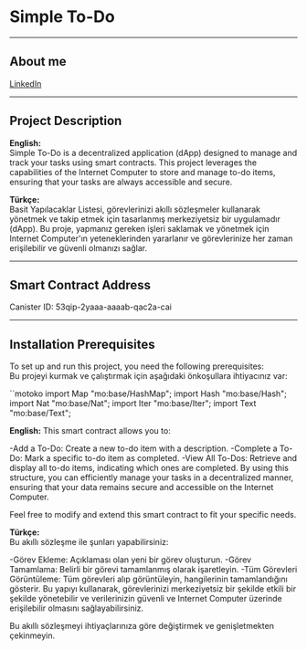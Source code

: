 # Simple To-Do

---

## About me
[LinkedIn](https://www.linkedin.com/in/onur-/)

---

## Project Description

**English:**  
Simple To-Do is a decentralized application (dApp) designed to manage and track your tasks using smart contracts. This project leverages the capabilities of the Internet Computer to store and manage to-do items, ensuring that your tasks are always accessible and secure.

**Türkçe:**  
Basit Yapılacaklar Listesi, görevlerinizi akıllı sözleşmeler kullanarak yönetmek ve takip etmek için tasarlanmış merkeziyetsiz bir uygulamadır (dApp). Bu proje, yapmanız gereken işleri saklamak ve yönetmek için Internet Computer'ın yeteneklerinden yararlanır ve görevlerinize her zaman erişilebilir ve güvenli olmanızı sağlar.

---

## Smart Contract Address

Canister ID: 53qip-2yaaa-aaaab-qac2a-cai

---

## Installation Prerequisites

To set up and run this project, you need the following prerequisites:  
Bu projeyi kurmak ve çalıştırmak için aşağıdaki önkoşullara ihtiyacınız var:

``motoko
import Map "mo:base/HashMap";
import Hash "mo:base/Hash";
import Nat "mo:base/Nat";
import Iter "mo:base/Iter";
import Text "mo:base/Text";


**English:** 
This smart contract allows you to:

-Add a To-Do: Create a new to-do item with a description.
-Complete a To-Do: Mark a specific to-do item as completed.
-View All To-Dos: Retrieve and display all to-do items, indicating which ones are completed.
By using this structure, you can efficiently manage your tasks in a decentralized manner, ensuring that your data remains secure and accessible on the Internet Computer.

Feel free to modify and extend this smart contract to fit your specific needs.

**Türkçe:**  
Bu akıllı sözleşme ile şunları yapabilirsiniz:

-Görev Ekleme: Açıklaması olan yeni bir görev oluşturun.
-Görev Tamamlama: Belirli bir görevi tamamlanmış olarak işaretleyin.
-Tüm Görevleri Görüntüleme: Tüm görevleri alıp görüntüleyin, hangilerinin tamamlandığını gösterir.
Bu yapıyı kullanarak, görevlerinizi merkeziyetsiz bir şekilde etkili bir şekilde yönetebilir ve verilerinizin güvenli ve Internet Computer üzerinde erişilebilir olmasını sağlayabilirsiniz.

Bu akıllı sözleşmeyi ihtiyaçlarınıza göre değiştirmek ve genişletmekten çekinmeyin.
